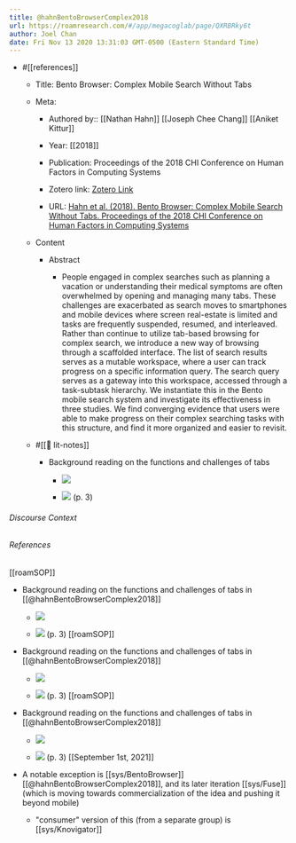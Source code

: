 ```yaml
---
title: @hahnBentoBrowserComplex2018
url: https://roamresearch.com/#/app/megacoglab/page/QXRBRky6t
author: Joel Chan
date: Fri Nov 13 2020 13:31:03 GMT-0500 (Eastern Standard Time)
---
```


- #[[references]]

    - Title: Bento Browser: Complex Mobile Search Without Tabs

    - Meta:

        - Authored by:: [[Nathan Hahn]] [[Joseph Chee Chang]] [[Aniket Kittur]]

        - Year: [[2018]]

        - Publication: Proceedings of the 2018 CHI Conference on Human Factors in Computing Systems

        - Zotero link: [Zotero Link](zotero://select/items/1_P97XGF7Z)

        - URL: [Hahn et al. (2018). Bento Browser: Complex Mobile Search Without Tabs. Proceedings of the 2018 CHI Conference on Human Factors in Computing Systems](http://doi.acm.org/10.1145/3173574.3173825)

    - Content

        - Abstract

            - People engaged in complex searches such as planning a vacation or understanding their medical symptoms are often overwhelmed by opening and managing many tabs. These challenges are exacerbated as search moves to smartphones and mobile devices where screen real-estate is limited and tasks are frequently suspended, resumed, and interleaved. Rather than continue to utilize tab-based browsing for complex search, we introduce a new way of browsing through a scaffolded interface. The list of search results serves as a mutable workspace, where a user can track progress on a specific information query. The search query serves as a gateway into this workspace, accessed through a task-subtask hierarchy. We instantiate this in the Bento mobile search system and investigate its effectiveness in three studies. We find converging evidence that users were able to make progress on their complex searching tasks with this structure, and find it more organized and easier to revisit.

    - #[[📝 lit-notes]]

        - Background reading on the functions and challenges of tabs

            - ![](https://firebasestorage.googleapis.com/v0/b/firescript-577a2.appspot.com/o/imgs%2Fapp%2Fmegacoglab%2Fp16o0_yt-T.png?alt=media&token=92b660ca-c5ec-4ef6-a6cd-823ab1b2c8ac)

            - ![](https://firebasestorage.googleapis.com/v0/b/firescript-577a2.appspot.com/o/imgs%2Fapp%2Fmegacoglab%2FsFC2n8qN6m.png?alt=media&token=b9f29478-24e6-4985-ba71-003ad96cb2d8) (p. 3)

###### Discourse Context



###### References

[[roamSOP]]

- Background reading on the functions and challenges of tabs in [[@hahnBentoBrowserComplex2018]]

    - ![](https://firebasestorage.googleapis.com/v0/b/firescript-577a2.appspot.com/o/imgs%2Fapp%2Fmegacoglab%2Fp16o0_yt-T.png?alt=media&token=92b660ca-c5ec-4ef6-a6cd-823ab1b2c8ac)

    - ![](https://firebasestorage.googleapis.com/v0/b/firescript-577a2.appspot.com/o/imgs%2Fapp%2Fmegacoglab%2FsFC2n8qN6m.png?alt=media&token=b9f29478-24e6-4985-ba71-003ad96cb2d8) (p. 3)
[[roamSOP]]

- Background reading on the functions and challenges of tabs in [[@hahnBentoBrowserComplex2018]]

    - ![](https://firebasestorage.googleapis.com/v0/b/firescript-577a2.appspot.com/o/imgs%2Fapp%2Fmegacoglab%2Fp16o0_yt-T.png?alt=media&token=92b660ca-c5ec-4ef6-a6cd-823ab1b2c8ac)

    - ![](https://firebasestorage.googleapis.com/v0/b/firescript-577a2.appspot.com/o/imgs%2Fapp%2Fmegacoglab%2FsFC2n8qN6m.png?alt=media&token=b9f29478-24e6-4985-ba71-003ad96cb2d8) (p. 3)
[[roamSOP]]

- Background reading on the functions and challenges of tabs in [[@hahnBentoBrowserComplex2018]]

    - ![](https://firebasestorage.googleapis.com/v0/b/firescript-577a2.appspot.com/o/imgs%2Fapp%2Fmegacoglab%2Fp16o0_yt-T.png?alt=media&token=92b660ca-c5ec-4ef6-a6cd-823ab1b2c8ac)

    - ![](https://firebasestorage.googleapis.com/v0/b/firescript-577a2.appspot.com/o/imgs%2Fapp%2Fmegacoglab%2FsFC2n8qN6m.png?alt=media&token=b9f29478-24e6-4985-ba71-003ad96cb2d8) (p. 3)
[[September 1st, 2021]]

- A notable exception is [[sys/BentoBrowser]] [[@hahnBentoBrowserComplex2018]], and its later iteration [[sys/Fuse]] (which is moving towards commercialization of the idea and pushing it beyond mobile)

    - "consumer" version of this (from a separate group) is [[sys/Knovigator]]
